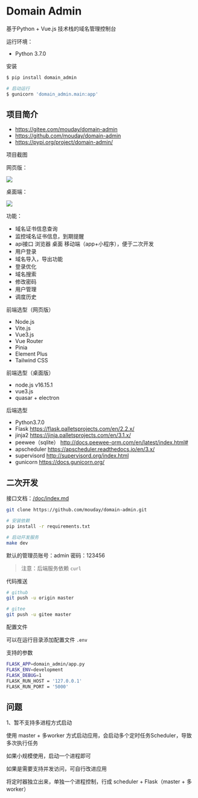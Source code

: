 # Domain Admin

基于Python + Vue.js 技术栈的域名管理控制台

运行环境：

- Python 3.7.0

安装

```bash
$ pip install domain_admin

# 启动运行
$ gunicorn 'domain_admin.main:app'
```

## 项目简介

- https://gitee.com/mouday/domain-admin
- https://github.com/mouday/domain-admin
- https://pypi.org/project/domain-admin/

项目截图


网页版：

![](image/screencapture.png)

桌面端：

![](image/screencapture-desktop.png)

功能：

- 域名证书信息查询
- 监控域名证书信息，到期提醒
- api接口 浏览器 桌面 移动端（app+小程序），便于二次开发
- 用户登录
- 域名导入，导出功能
- 登录优化
- 域名搜索
- 修改密码
- 用户管理
- 调度历史


前端选型（网页版）

- Node.js
- Vite.js
- Vue3.js
- Vue Router
- Pinia
- Element Plus
- Tailwind CSS

前端选型（桌面版）

- node.js v16.15.1
- vue3.js
- quasar + electron

后端选型

- Python3.7.0
- Flask https://flask.palletsprojects.com/en/2.2.x/
- jinja2 https://jinja.palletsprojects.com/en/3.1.x/
- peewee（sqlite） http://docs.peewee-orm.com/en/latest/index.html#
- apscheduler https://apscheduler.readthedocs.io/en/3.x/
- supervisord http://supervisord.org/index.html
- gunicorn https://docs.gunicorn.org/

## 二次开发

接口文档：[/doc/index.md](/doc/index.md)

```bash
git clone https://github.com/mouday/domain-admin.git

# 安装依赖
pip install -r requirements.txt

# 启动开发服务
make dev
```

默认的管理员账号：admin 密码：123456

> 注意：后端服务依赖 `curl`

代码推送

```bash
# github
git push -u origin master

# gitee
git push -u gitee master
```

配置文件 

可以在运行目录添加配置文件 `.env`

支持的参数

```bash
FLASK_APP=domain_admin/app.py
FLASK_ENV=development
FLASK_DEBUG=1
FLASK_RUN_HOST = '127.0.0.1'
FLASK_RUN_PORT = '5000'
```

## 问题

1、暂不支持多进程方式启动

使用 master + 多worker 方式启动应用，会启动多个定时任务Scheduler，导致多次执行任务

如果小规模使用，启动一个进程即可

如果是需要支持并发访问，可自行改进应用

将定时器独立出来，单独一个进程控制，行成 scheduler + Flask（master + 多worker）